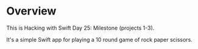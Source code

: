 # Overview
This is Hacking with Swift Day 25: Milestone (projects 1-3).

It's a simple Swift app for playing a 10 round game of rock paper scissors.